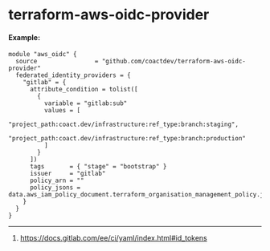 # terraform-aws-oidc-provider





#### Example:
```
module "aws_oidc" {
  source                = "github.com/coactdev/terraform-aws-oidc-provider"
  federated_identity_providers = {
    "gitlab" = {
      attribute_condition = tolist([
        {
          variable = "gitlab:sub"
          values = [
            "project_path:coact.dev/infrastructure:ref_type:branch:staging",
            "project_path:coact.dev/infrastructure:ref_type:branch:production"
          ]
        }
      ])
      tags       = { "stage" = "bootstrap" }
      issuer     = "gitlab"
      policy_arn = ""
      policy_jsons = data.aws_iam_policy_document.terraform_organisation_management_policy.json
    }
  }
}
```

---
1. https://docs.gitlab.com/ee/ci/yaml/index.html#id_tokens